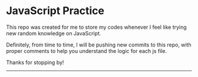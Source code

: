 # JavaScript Practice

This repo was created for me to store my codes whenever I feel like trying new random knowledge on JavaScript.

Definitely, from time to time, I will be pushing new commits to this repo, with proper comments to help you understand the logic for each js file.

Thanks for stopping by!
<hr>